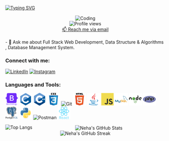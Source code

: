 [![Typing SVG](https://readme-typing-svg.demolab.com?font=Lucida+Handwriting&size=80&center=true&vCenter=true&color=FF69B4&random=false&width=1900&height=160&lines=Hey+there...%F0%9F%91%8B;I'm+Neha+Kanabar;Welcome+to+my+coding+playground!;Machine+Learning+%F0%9F%A4%96;Data+Science+%F0%9F%93%8A;Open+Source+%F0%9F%8C%90)](https://git.io/typing-svg)

<div align="center">
  <img align="center" alt="Coding" width="600" src="https://www.chalmers.se/_next/image/?url=https%3A%2F%2Fcms.www.chalmers.se%2FMedia%2Fmb3hi4kn%2Fcoding-7-1920.jpg%3Fwidth%3D1920%26height%3D1080%26rnd%3D133293116108230000%26quality%3D60%26format%3Dwebp&w=3840&q=85">
  <br>
  <img src="https://komarev.com/ghpvc/?username=nehakanabar&label=Profile%20views&color=0e75b6&style=flat" alt="Profile views" />
  <br>
  <a href="mailto:nehakanabar99@gmail.com">📫 Reach me via email</a>
</div>

<br/>
- 💬 Ask me about Full Stack Web Development, Data Structure & Algorithms , Database Management System.

<h3 align="left">Connect with me:</h3>
<p align="left">
  <a href="https://www.linkedin.com/in/neha-kanabar-44a191260" target="_blank"><img src="https://img.icons8.com/color/48/000000/linkedin.png" alt="LinkedIn" width="40" height="40"/></a>
  <a href="https://instagram.com/ne_haa_55" target="_blank"><img src="https://img.icons8.com/color/48/000000/instagram-new.png" alt="Instagram" width="40" height="40"/></a>
</p>

<h3 align="left">Languages and Tools:</h3>
<p align="left">
  <img src="https://raw.githubusercontent.com/devicons/devicon/master/icons/bootstrap/bootstrap-plain-wordmark.svg" alt="Bootstrap" width="40" height="40"/>
  <img src="https://raw.githubusercontent.com/devicons/devicon/master/icons/c/c-original.svg" alt="C" width="40" height="40"/>
  <img src="https://raw.githubusercontent.com/devicons/devicon/master/icons/cplusplus/cplusplus-original.svg" alt="C++" width="40" height="40"/>
  <img src="https://raw.githubusercontent.com/devicons/devicon/master/icons/css3/css3-original-wordmark.svg" alt="CSS3" width="40" height="40"/>
  <img src="https://www.vectorlogo.zone/logos/git-scm/git-scm-icon.svg" alt="Git" width="40" height="40"/>
  <img src="https://raw.githubusercontent.com/devicons/devicon/master/icons/html5/html5-original-wordmark.svg" alt="HTML5" width="40" height="40"/>
  <img src="https://raw.githubusercontent.com/devicons/devicon/master/icons/java/java-original.svg" alt="Java" width="40" height="40"/>
  <img src="https://raw.githubusercontent.com/devicons/devicon/master/icons/javascript/javascript-original.svg" alt="JavaScript" width="40" height="40"/>
  <img src="https://raw.githubusercontent.com/devicons/devicon/master/icons/mysql/mysql-original-wordmark.svg" alt="MySQL" width="40" height="40"/>
  <img src="https://raw.githubusercontent.com/devicons/devicon/master/icons/nodejs/nodejs-original-wordmark.svg" alt="Node.js" width="40" height="40"/>
  <img src="https://raw.githubusercontent.com/devicons/devicon/master/icons/php/php-original.svg" alt="PHP" width="40" height="40"/>
  <img src="https://raw.githubusercontent.com/devicons/devicon/master/icons/postgresql/postgresql-original-wordmark.svg" alt="PostgreSQL" width="40" height="40"/>
  <img src="https://raw.githubusercontent.com/devicons/devicon/master/icons/python/python-original.svg" alt="Python" width="40" height="40"/>
  <img src="https://www.vectorlogo.zone/logos/getpostman/getpostman-icon.svg" alt="Postman" width="40" height="40"/>
  <img src="https://raw.githubusercontent.com/devicons/devicon/master/icons/react/react-original-wordmark.svg" alt="React" width="40" height="40"/>
</p>

<div align="center">
  <img align="left" src="https://github-readme-stats.vercel.app/api/top-langs/?username=nehakanabar&layout=compact&hide=html&theme=radical" alt="Top Langs" />
</div>

<div align="center">
  <img align="center" src="https://github-readme-stats.vercel.app/api?username=nehakanabar&show_icons=true&line_height=27&count_private=true&theme=radical" alt="Neha's GitHub Stats"/>
</div>

<div align="center">
  <img src="https://github-readme-streak-stats.herokuapp.com/?user=nehakanabar&theme=radical" alt="Neha's GitHub Streak" />
</div>
